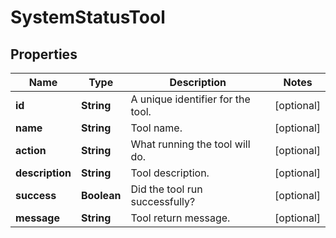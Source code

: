 

# SystemStatusTool


## Properties

Name | Type | Description | Notes
------------ | ------------- | ------------- | -------------
**id** | **String** | A unique identifier for the tool. |  [optional]
**name** | **String** | Tool name. |  [optional]
**action** | **String** | What running the tool will do. |  [optional]
**description** | **String** | Tool description. |  [optional]
**success** | **Boolean** | Did the tool run successfully? |  [optional]
**message** | **String** | Tool return message. |  [optional]




